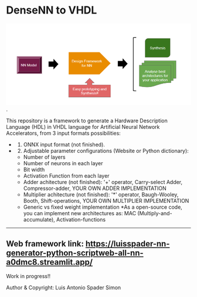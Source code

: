 # DenseNN to VHDL
![alt text for screen readers](./framework_workflow.png "Framework Workflow").

 This repository is a framework to generate a Hardware Description Language (HDL) in VHDL language for Artificial Neural Network Accelerators, from 3 input formats possibilities: 
 - 1) ONNX input format (not finished).
 - 2) Adjustable parameter configurations (Website or Python dictionary):
   - Number of layers
   - Number of neurons in each layer
   - Bit width
   - Activation Function from each layer
   - Adder achitecture (not finished): '+' operator, Carry-select Adder, Compressor-adder, YOUR OWN ADDER IMPLEMENTATION
   - Multiplier achitecture (not finished): '*' operator, Baugh-Wooley, Booth, Shift-operations, YOUR OWN MULTIPLIER IMPLEMENTATION
   - Generic vs fixed weight implementation
  *As a open-source code, you can implement new architectures as: MAC (Multiply-and-accumulate), Activation-functions
------------------------
Web framework link: https://luisspader-nn-generator-python-scriptweb-all-nn-a0dmc8.streamlit.app/ 
------------------------
Work in progress!!

Author & Copyright: Luis Antonio Spader Simon
